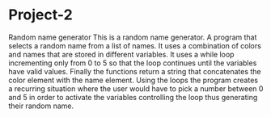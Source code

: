 # Project-2
Random name generator
This is a random name generator. A program that selects a random name from a list of names. 
It uses a combination of colors and names that are stored in different variables.
It uses a while loop incrementing only from 0 to 5 so that the loop continues until the variables have valid values.
Finally the functions return a string that concatenates the color element with the name element. 
Using the loops the program creates a recurring situation where the user would have to pick a number between 0 and 5 in order to activate the variables controlling the loop thus generating their random name.
